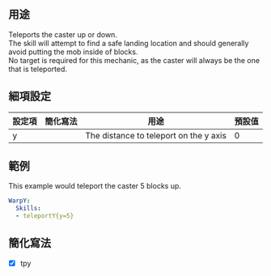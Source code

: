 ## 用途
Teleports the caster up or down.  
The skill will attempt to find a safe landing location and should generally avoid putting the mob inside of blocks.  
No target is required for this mechanic, as the caster will always be the one that is teleported.

## 細項設定

| 設定項 | 簡化寫法 | 用途 | 預設值 |
|-----------|-----------|----------------------------------------------------------------------|---------|
| y |   | The distance to teleport on the y axis  | 0   |


## 範例
This example would teleport the caster 5 blocks up.
```yml
WarpY:
  Skills:
  - teleportY{y=5}
```


## 簡化寫法
- [x] tpy